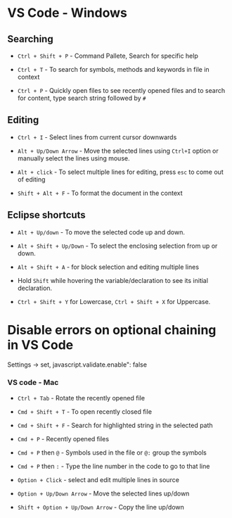 # VS Code - Windows

## Searching

- `Ctrl + Shift + P` - Command Pallete, Search for specific help

- `Ctrl + T` - To search for symbols, methods and keywords in file in context

- `Ctrl + P` - Quickly open files to see recently opened files and to search for
  content, type search string followed by `#`

## Editing

- `Ctrl + I` - Select lines from current cursor downwards

- `Alt + Up/Down Arrow` - Move the selected lines using `Ctrl+I` option or manually select the lines using mouse.

- `Alt + click` - To select multiple lines for editing, press `esc` to come out of editing

- `Shift + Alt + F` - To format the document in the context

## Eclipse shortcuts

- `Alt + Up/down` - To move the selected code up and down.

-	`Alt + Shift + Up/Down` - To select the enclosing selection from up or down.

- `Alt + Shift + A` - for block selection and editing multiple lines

- Hold `Shift` while hovering the variable/declaration to see its initial declaration.

- `Ctrl + Shift + Y` for Lowercase, `Ctrl + Shift + X` for Uppercase.

# Disable errors on optional chaining in VS Code

Settings -> set, javascript.validate.enable": false

### VS code - Mac

- `Ctrl + Tab` - Rotate the recently opened file

- `Cmd + Shift + T` - To open recently closed file

- `Cmd + Shift + F` - Search for highlighted string in the selected path

- `Cmd + P` - Recently opened files

- `Cmd + P` then `@` - Symbols used in the file or `@:` group the symbols

- `Cmd + P` then `:` - Type the line number in the code to go to that line

- `Option + Click` - select and edit multiple lines in source

- `Option + Up/Down Arrow` - Move the selected lines up/down

- `Shift + Option + Up/Down Arrow` - Copy the line up/down

